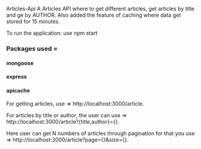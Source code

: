 Articles-Api
A Articles API where to get different articles, 
get articles by title and ge by AUTHOR. 
Also added the feature of caching where data get stored for 15 minutes.

To run the application: use npm start

### Packages used =
 #### mongoose
 #### express
 #### apicache

For getting articles, use => http://localhost:3000/article.

For articles by title or author, the user can use => http://localhost:3000/article?{title,author}={}.

Here user can get N numbers of articles through pagination for that you use => http://localhost:3000/article?page={}&size={}.